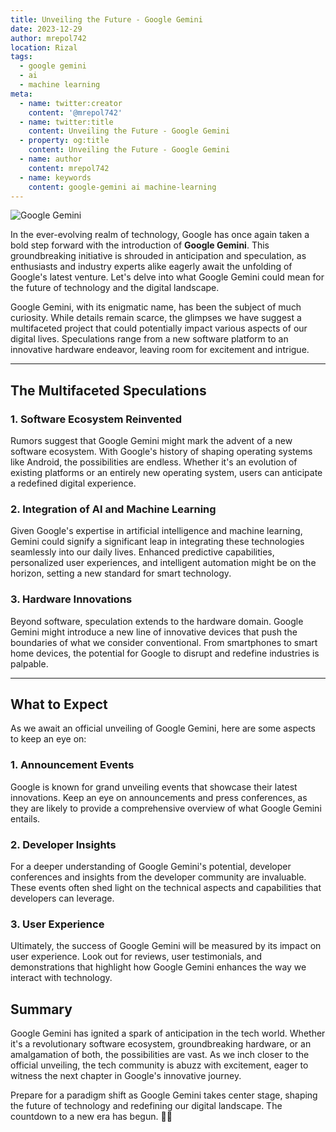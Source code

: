 ```yaml
---
title: Unveiling the Future - Google Gemini
date: 2023-12-29
author: mrepol742
location: Rizal  
tags:
  - google gemini
  - ai
  - machine learning
meta:
  - name: twitter:creator
    content: '@mrepol742'
  - name: twitter:title
    content: Unveiling the Future - Google Gemini
  - property: og:title
    content: Unveiling the Future - Google Gemini
  - name: author
    content: mrepol742
  - name: keywords
    content: google-gemini ai machine-learning
---
```


![Google Gemini](/images/posts/google-gemini.jpg)

In the ever-evolving realm of technology, Google has once again taken a bold step forward with the introduction of **Google Gemini**. This groundbreaking initiative is shrouded in anticipation and speculation, as enthusiasts and industry experts alike eagerly await the unfolding of Google's latest venture. Let's delve into what Google Gemini could mean for the future of technology and the digital landscape.

Google Gemini, with its enigmatic name, has been the subject of much curiosity. While details remain scarce, the glimpses we have suggest a multifaceted project that could potentially impact various aspects of our digital lives. Speculations range from a new software platform to an innovative hardware endeavor, leaving room for excitement and intrigue.

---

## **The Multifaceted Speculations**

### **1. Software Ecosystem Reinvented**

Rumors suggest that Google Gemini might mark the advent of a new software ecosystem. With Google's history of shaping operating systems like Android, the possibilities are endless. Whether it's an evolution of existing platforms or an entirely new operating system, users can anticipate a redefined digital experience.

### **2. Integration of AI and Machine Learning**

Given Google's expertise in artificial intelligence and machine learning, Gemini could signify a significant leap in integrating these technologies seamlessly into our daily lives. Enhanced predictive capabilities, personalized user experiences, and intelligent automation might be on the horizon, setting a new standard for smart technology.

### **3. Hardware Innovations**

Beyond software, speculation extends to the hardware domain. Google Gemini might introduce a new line of innovative devices that push the boundaries of what we consider conventional. From smartphones to smart home devices, the potential for Google to disrupt and redefine industries is palpable.

---

## **What to Expect**

As we await an official unveiling of Google Gemini, here are some aspects to keep an eye on:

### **1. Announcement Events**

Google is known for grand unveiling events that showcase their latest innovations. Keep an eye on announcements and press conferences, as they are likely to provide a comprehensive overview of what Google Gemini entails.

### **2. Developer Insights**

For a deeper understanding of Google Gemini's potential, developer conferences and insights from the developer community are invaluable. These events often shed light on the technical aspects and capabilities that developers can leverage.

### **3. User Experience**

Ultimately, the success of Google Gemini will be measured by its impact on user experience. Look out for reviews, user testimonials, and demonstrations that highlight how Google Gemini enhances the way we interact with technology.

## **Summary**

Google Gemini has ignited a spark of anticipation in the tech world. Whether it's a revolutionary software ecosystem, groundbreaking hardware, or an amalgamation of both, the possibilities are vast. As we inch closer to the official unveiling, the tech community is abuzz with excitement, eager to witness the next chapter in Google's innovative journey.

Prepare for a paradigm shift as Google Gemini takes center stage, shaping the future of technology and redefining our digital landscape. The countdown to a new era has begun. 🚀🌐